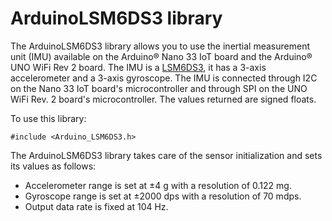 # ArduinoLSM6DS3 library


The ArduinoLSM6DS3 library allows you to use the inertial measurement unit (IMU) available on the Arduino&reg; Nano 33 IoT board and the Arduino&reg; UNO WiFi Rev 2 board. The IMU is a [LSM6DS3](https://www.st.com/resource/en/datasheet/lsm6ds3.pdf), it has a 3-axis accelerometer and a 3-axis gyroscope. The IMU is connected through I2C on the Nano 33 IoT board's microcontroller and through SPI on the UNO WiFi Rev. 2 board's microcontroller. The values returned are signed floats.

To use this library:

```
#include <Arduino_LSM6DS3.h>
```

The ArduinoLSM6DS3 library takes care of the sensor initialization and sets its values as follows:

- Accelerometer range is set at ±4 g with a resolution of 0.122 mg.
- Gyroscope range is set at ±2000 dps with a resolution of 70 mdps.
- Output data rate is fixed at 104 Hz.





